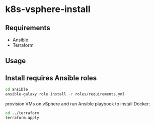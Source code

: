 # k8s-vsphere-install

## Requirements
- Ansible
- Terraform


## Usage

## Install requires Ansible roles

```sh
cd ansible
ansible-galaxy role install -r roles/requirements.yml
```


provision VMs on vSphere and run Ansible playbook to install Docker:

```sh
cd ../terraform
terraform apply
```



